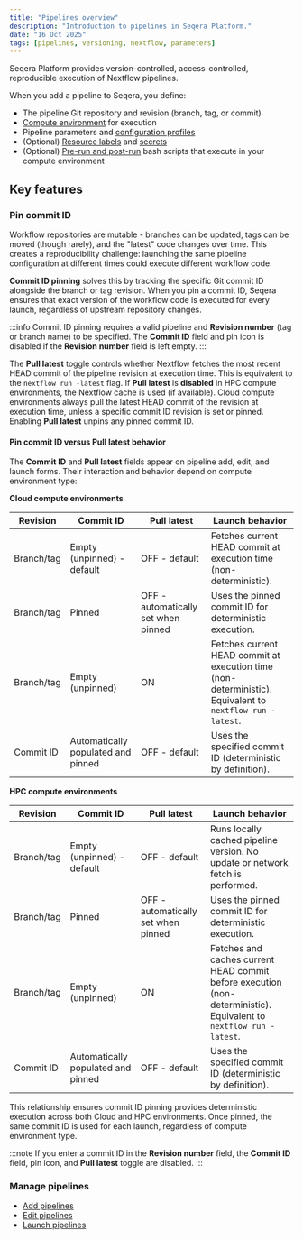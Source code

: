 ```yaml
---
title: "Pipelines overview"
description: "Introduction to pipelines in Seqera Platform."
date: "16 Oct 2025"
tags: [pipelines, versioning, nextflow, parameters]
---
```


Seqera Platform provides version-controlled, access-controlled, reproducible execution of Nextflow pipelines.

When you add a pipeline to Seqera, you define:

- The pipeline Git repository and revision (branch, tag, or commit)
- [Compute environment](../compute-envs/overview.md) for execution
- Pipeline parameters and [configuration profiles](https://www.nextflow.io/docs/latest/config.html#config-profiles)
- (Optional) [Resource labels](../resource-labels/overview.md) and [secrets](../secrets/overview.md)
- (Optional) [Pre-run and post-run](../launch/advanced.md#pre-and-post-run-scripts) bash scripts that execute in your compute environment

## Key features

### Pin commit ID

Workflow repositories are mutable - branches can be updated, tags can be moved (though rarely), and the "latest" code changes over time. This creates a reproducibility challenge: launching the same pipeline configuration at different times could execute different workflow code.

**Commit ID pinning** solves this by tracking the specific Git commit ID alongside the branch or tag revision. When you pin a commit ID, Seqera ensures that exact version of the workflow code is executed for every launch, regardless of upstream repository changes.

:::info
Commit ID pinning requires a valid pipeline and **Revision number** (tag or branch name) to be specified. The **Commit ID** field and pin icon is disabled if the **Revision number** field is left empty. 
:::

The **Pull latest** toggle controls whether Nextflow fetches the most recent HEAD commit of the pipeline revision at execution time. This is equivalent to the `nextflow run -latest` flag. If **Pull latest** is **disabled** in HPC compute environments, the Nextflow cache is used (if available). Cloud compute environments always pull the latest HEAD commit of the revision at execution time, unless a specific commit ID revision is set or pinned. Enabling **Pull latest** unpins any pinned commit ID.

#### Pin commit ID versus Pull latest behavior

The **Commit ID** and **Pull latest** fields appear on pipeline add, edit, and launch forms. Their interaction and behavior depend on compute environment type:

**Cloud compute environments**

| Revision | Commit ID | Pull latest | Launch behavior |
|----------|-----------|-------------|-------------------|
| Branch/tag | Empty (unpinned) - default | OFF - default | Fetches current HEAD commit at execution time (non-deterministic). |
| Branch/tag | Pinned | OFF - automatically set when pinned | Uses the pinned commit ID for deterministic execution. |
| Branch/tag | Empty (unpinned) | ON | Fetches current HEAD commit at execution time (non-deterministic). Equivalent to `nextflow run -latest`. |
| Commit ID | Automatically populated and pinned | OFF - default | Uses the specified commit ID (deterministic by definition). |

**HPC compute environments**

| Revision | Commit ID | Pull latest | Launch behavior |
|----------|-----------|-------------|-------------------|
| Branch/tag | Empty (unpinned) - default | OFF - default | Runs locally cached pipeline version. No update or network fetch is performed. |
| Branch/tag | Pinned | OFF - automatically set when pinned | Uses the pinned commit ID for deterministic execution. |
| Branch/tag | Empty (unpinned) | ON | Fetches and caches current HEAD commit before execution (non-deterministic). Equivalent to `nextflow run -latest`. |
| Commit ID | Automatically populated and pinned | OFF - default | Uses the specified commit ID (deterministic by definition). |

This relationship ensures commit ID pinning provides deterministic execution across both Cloud and HPC environments. Once pinned, the same commit ID is used for each launch, regardless of compute environment type.

:::note
If you enter a commit ID in the **Revision number** field, the **Commit ID** field, pin icon, and **Pull latest** toggle are disabled.
:::

### Manage pipelines

- [Add pipelines](../getting-started/quickstart-demo/add-pipelines.md)
- [Edit pipelines](../launch/launchpad.md#edit-pipeline)
- [Launch pipelines](../launch/launchpad.md)